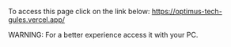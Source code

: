 To access this page click on the link below:
https://optimus-tech-gules.vercel.app/

WARNING: For a better experience access it with your PC.

